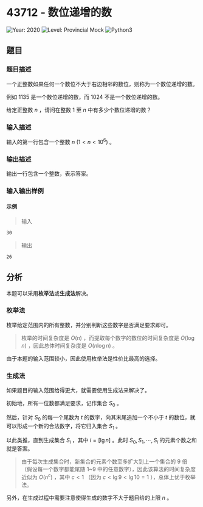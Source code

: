 # 43712 - 数位递增的数

![Year: 2020](https://img.shields.io/badge/Year-2020-white)
![Level: Provincial Mock](https://img.shields.io/badge/Level-Provincial%20Mock-blue)
![Python3](https://img.shields.io/badge/Python3-AC-green)

## 题目

### 题目描述

一个正整数如果任何一个数位不大于右边相邻的数位，则称为一个数位递增的数。

例如 1135 是一个数位递增的数，而 1024 不是一个数位递增的数。

给定正整数 $n$ ，请问在整数 1 至 $n$ 中有多少个数位递增的数？

### 输入描述

输入的第一行包含一个整数 $n \ (1<n<10^6)$ 。

### 输出描述

输出一行包含一个整数，表示答案。

### 输入输出样例

#### 示例

> 输入

```txt
30
```

> 输出

```txt
26
```

## 分析

本题可以采用**枚举法**或**生成法**解决。

### 枚举法

枚举给定范围内的所有整数，并分别判断这些数字是否满足要求即可。

> 枚举的时间复杂度是 $O(n)$ ，而提取每个数字的数位的时间复杂度是 $O(\log n)$ ，因此总体时间复杂度是 $O(n \log n)$ 。

由于本题的输入范围较小，因此使用枚举法是性价比最高的选择。

### 生成法

如果题目的输入范围给得更大，就需要使用生成法来解决了。

初始地，所有一位数都满足要求，记作集合 $S_0$ 。

然后，针对 $S_0$ 的每一个尾数为 $t$ 的数字，向其末尾追加一个不小于 $t$ 的数位，就可以形成一个新的合法数字，将它归入集合 $S_1$ 。

以此类推，直到生成集合 $S_i$ ，其中 $i = [\lg n]$ 。此时 $S_0,S_1,\cdots,S_i$ 的元素个数之和就是答案。

> 由于每次生成集合时，新集合的元素个数至多扩大到上一个集合的 9 倍（假设每一个数字都能尾随 1\~9 中的任意数字），因此该算法的时间复杂度近似为 $O(n^c)$ ，其中 $c<1$ （因为 $c<\lg 9<\lg 10=1$ ），总体上优于枚举法。

另外，在生成过程中需要注意使得生成的数字不大于题目给的上限 $n$ 。
